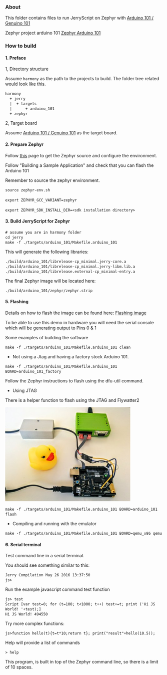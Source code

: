 ### About

This folder contains files to run JerryScript on Zephyr with
[Arduino 101 / Genuino 101](https://www.arduino.cc/en/Main/ArduinoBoard101)

Zephyr project arduino 101
[Zephyr Arduino 101](https://www.zephyrproject.org/doc/board/arduino_101.html)

### How to build

#### 1. Preface

1, Directory structure

Assume `harmony` as the path to the projects to build.
The folder tree related would look like this.

```
harmony
  + jerry
  |  + targets
  |      + arduino_101
  + zephyr
```


2, Target board

Assume [Arduino 101 / Genuino 101](https://www.arduino.cc/en/Main/ArduinoBoard101)
as the target board.


#### 2. Prepare Zephyr

Follow [this](https://www.zephyrproject.org/doc/getting_started/getting_started.html) page to get
the Zephyr source and configure the environment.

Follow "Building a Sample Application" and check that you can flash the Arduino 101

Remember to source the zephyr environment.

```
source zephyr-env.sh

export ZEPHYR_GCC_VARIANT=zephyr

export ZEPHYR_SDK_INSTALL_DIR=<sdk installation directory>
```

#### 3. Build JerryScript for Zephyr

```
# assume you are in harmony folder
cd jerry
make -f ./targets/arduino_101/Makefile.arduino_101
```

This will generate the following libraries:
```
./build/arduino_101/librelease-cp_minimal.jerry-core.a
./build/arduino_101/librelease-cp_minimal.jerry-libm.lib.a
./build/arduino_101/librelease.external-cp_minimal-entry.a
```

The final Zephyr image will be located here:
```
./build/arduino_101/zephyr/zephyr.strip
```

#### 5. Flashing

Details on how to flash the image can be found here:
[Flashing image](https://www.zephyrproject.org/doc/board/arduino_101.html)

To be able to use this demo in hardware you will need the serial console
which will be generating output to Pins 0 & 1

Some examples of building the software

```
make -f ./targets/arduino_101/Makefile.arduino_101 clean
```

- Not using a Jtag and having a factory stock Arduino 101.

```
make -f ./targets/arduino_101/Makefile.arduino_101 BOARD=arduino_101_factory 
```

Follow the Zephyr instructions to flash using the dfu-util command.


- Using JTAG

There is a helper function to flash using the JTAG and Flywatter2

![alt tag](docs/arduino_101.jpg?raw=true "Example")
```
make -f ./targets/arduino_101/Makefile.arduino_101 BOARD=arduino_101 flash

```

- Compiling and running with the emulator
```
make -f ./targets/arduino_101/Makefile.arduino_101 BOARD=qemu_x86 qemu
```


#### 6. Serial terminal

Test command line in a serial terminal.


You should see something similar to this:
```
Jerry Compilation May 26 2016 13:37:50
js>
```


Run the example javascript command test function
```
js> test
Script [var test=0; for (t=100; t<1000; t++) test+=t; print ('Hi JS World! '+test);]
Hi JS World! 494550
```


Try more complex functions:
```
js>function hello(t){t=t*10;return t}; print("result"+hello(10.5));
```


Help will provide a list of commands
```
> help
```

This program, is built in top of the Zephyr command line, so there is a limit of 10 spaces.